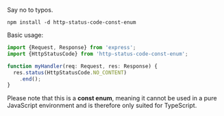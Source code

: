 Say no to typos.

`npm install -d http-status-code-const-enum`

Basic usage:

```typescript
import {Request, Response} from 'express';
import {HttpStatusCode} from 'http-status-code-const-enum';

function myHandler(req: Request, res: Response) {
  res.status(HttpStatusCode.NO_CONTENT)
    .end();
}
```

Please note that this is a **const enum**, meaning it cannot be used in a pure JavaScript environment and is therefore only suited for TypeScript.
